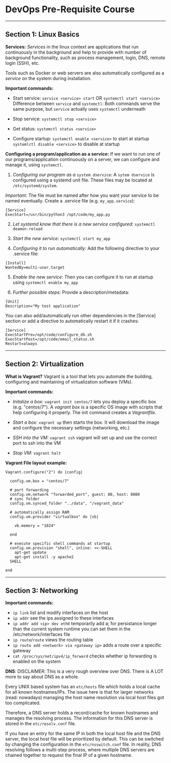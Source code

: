 # DevOps Pre-Requisite Course

* * * 

## Section 1: Linux Basics

**Services:** 
*Services* in the linux context are applications that run continuously in the background and help to provide
with number of background functionality, such as process management, login, DNS, remote login (SSH), etc.

Tools such as Docker or web servers are also automatically configured as a *service* on the system during
installation. 

**Important commands:** 
- Start service: 
  `service <service> start` OR `systemctl start <service>`
  Difference between `service` and `systemctl`: Both commands serve the same purpose, but `service` actually
  uses `systemctl` underneath

- Stop service: 
  `systemctl stop <service>`

- Get status: 
  `systemctl status <service>`

- Configure startup: 
  `systemctl enable <service>` to start at startup
  `systemlctl disable <service>` to disable at startup

**Configuring a program/application as a service:**
If we want to run one of our programs/application continuously on a server, we can configure and manage it,
using `systemctl`. 

1. _Configuring our program as a `system dservice`:_
  A `sytem dservice` is configured using a systemd unit file. These files may be located at `/etc/systemd/system`.

  *Important:* The file must be named after how you want your service
  to be named eventually. 
  Create a .service file (e.g. `my_app.service`): 
  ```
  [Service]
  ExecStart=/usr/bin/python3 /opt/code/my_app.py
  ```
2. _Let systemd know that there is a new service configured:_
  `systemctl deamon-reload`

3. _Start the new service:_
  `systemctl start my_app`

4. _Configuring it to run automatically:_ 
  Add the following directive to your .service file: 
  ```
  [Install]
  WantedBy=multi-user.target
  ```
5. _Enable the new service:_
  Then you can configure it to run at startup using `systemctl enable my_app`

6. _Further possible steps:_
  Provide a description/metadata: 
  ```
  [Unit]
  Description="My test application"
  ```

  You can also add/automatically run other dependencies in the [Service] section or add a directive to 
  automatically restart it if it crashes:

  ```
  [Service]
  ExecStartPre=/opt/code/configure_db.sh
  ExecStartPost=/opt/code/email_status.sh
  Restart=always
  ```

* * * 

## Section 2: Virtualization

**What is Vagrant?** 
Vagrant is a tool that lets you automate the building, configuring and maintaining of virtualization
software (VMs). 

**Important commands:** 

- _Initalize a box:_
`vagrant init centos/7` lets you deploy a specific box (e.g. "centos/7"). A *vagrant box* is a specific
OS image with scripts that help configuring it properly. The init command creates a *Vagrantfile*. 


- _Start a box:_
`vagrant up` then starts the box. It will download the image and configure the necessary settings (networking, etc.)

- _SSH into the VM:_
`vagrant ssh` vagrant will set up and use the correct port to ssh into the VM

- _Stop VM:_
`vagrant halt`

**Vagrant File layout example:**
```
Vagrant.configure("2") do |config|
  
  config.vm.box = "centos/7"
  
  # port forwarding
  config.vm.network "forwarded_port", guest: 80, host: 8080
  # sync folder
  config.vm.synced_folder "../data", "/vagrant_data"
  
  # automatically assign RAM
  config.vm.provider "virtualbox" do |vb|
    
    vb.memory = "1024"

  end
  
  # execute specific shell commands at startup
  config.vm.provision "shell", inline: <<-SHELL
    apt-get update
    apt-get install -y apache2
  SHELL

end
```

* * * 

## Section 3: Networking

**Important commands:** 
- `ip link` list and modify interfaces on the host
- `ip addr` see the ips assigned to these interfaces
- `ip addr add <ip> dev eth0` temporarily add a; for persistance longer than the current system runtime
  you can set them in the /etc/network/interfaces file 
- `ip route`/`route` views the routing table
- `ip route add <network> via <gateway ip>` adds a route over a specific gateway
- `cat /proc/sys/net/ipv4/ip_forward` checks whether ip forwarding is enabled on the system

**DNS**: 
DISCLAIMER: This is a very rough overview over DNS. There is A LOT more to say about DNS as a whole. 

Every UNIX based system has an `etc/hosts` file which holds a local cache for all known hostnames/IPs. The issue here is that for larger networks (read: nowadays) managing the host name resolution via local host files got too complicated. 

Therefore, a DNS server holds a record/cache for known hostnames and manages the resolving process. The information for this DNS server is stored in the `etc/resolv.conf` file. 

If you have an entry for the same IP in both the local host file and the DNS server, the local host file will be prioritized by default. This can be switched by changing the configuration in the `etc/nsswitch.conf` file. 
In reality, DNS resolving follows a multi-step process, where multiple DNS servers are chained together to request the final IP of a given hostname. 
